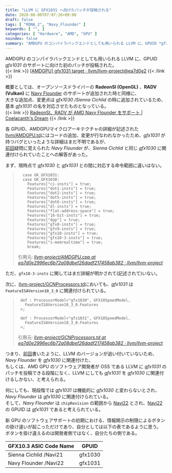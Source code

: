 ```yaml
---
title: "LLVM に GFX1031 へ向けたパッチが投稿される"
date: 2020-08-06T07:07:26+09:00
draft: false
tags: [ "RDNA_2", "Navy_Flounder" ]
keywords: [ "", ]
categories: [ "Hardware", "AMD", "GPU" ]
noindex: false
summary: "AMDGPU のコンパイラバックエンドとしても用いられる LLVM に、GPUID *gfx1031* のサポートに向けた初のパッチが投稿された。"
---
```


AMDGPU のコンパイラバックエンドとしても用いられる LLVM に、GPUID *gfx1031* のサポートに向けた初のパッチが投稿された。  
{{< link >}} [[AMDGPU] gfx1031 target · llvm/llvm-project@ea7d0e2](https://github.com/llvm/llvm-project/commit/ea7d0e2996ec6b72a08dbef26dadf217458ab382) {{< /link >}}

概要としては、オープンソースドライバーの **RadeonSI (OpenGL)** 、**RADV (Vulkan)** に [Navy Flounder](/tags/navy_flounder) のサポートが追加された時と同様に、  
大きな追加点、変更点は *gfx1030 /Sienna Cichlid* の時に追加されているため、基本 *gfx1031* の名を対応させたものとなっている。  
{{< link >}} [RadeonSI、RADV が AMD Navy Flounder をサポート | Coelacanth's Dream](/posts/2020/07/29/amd-navy_flounder-umd-patch/) {{< /link >}}

各 GPUID、AMDGPUマイクロアーキテクチャの詳細が記述された [llvm/AMDGPU.td](https://github.com/llvm-mirror/llvm/blob/master/lib/Target/AMDGPU/AMDGPU.td)にはコードの追加、変更が行なわれなかったため、*gfx1031* が持つバグといったような詳細はまだ不明であるが、  
[前回](/posts/2020/07/29/amd-navy_flounder-umd-patch/#gfx1030)疑問に覚えられた *Navy Flounder* が、*Sienna Cichlid* と同じ *gfx1030* に関連付けられていたことへの解答があった。  

まず、現時点で *gfx1030* と *gfx1031* との間に対応する命令範囲に違いはない。  

 >       case GK_GFX1031:
 >       case GK_GFX1030:
 >         Features["ci-insts"] = true;
 >         Features["dot1-insts"] = true;
 >         Features["dot2-insts"] = true;
 >         Features["dot5-insts"] = true;
 >         Features["dot6-insts"] = true;
 >         Features["dl-insts"] = true;
 >         Features["flat-address-space"] = true;
 >         Features["16-bit-insts"] = true;
 >         Features["dpp"] = true;
 >         Features["gfx8-insts"] = true;
 >         Features["gfx9-insts"] = true;
 >         Features["gfx10-insts"] = true;
 >         Features["gfx10-3-insts"] = true;
 >         Features["s-memrealtime"] = true;
 >         break;
 >
 > 引用元: <cite>[llvm-project/AMDGPU.cpp at ea7d0e2996ec6b72a08dbef26dadf217458ab382 · llvm/llvm-project](https://github.com/llvm/llvm-project/blob/ea7d0e2996ec6b72a08dbef26dadf217458ab382/clang/lib/Basic/Targets/AMDGPU.cpp#L177)</cite>

ただ、`gfx10-3-insts` に関してはまだ詳細が明かされて(記述されて)いない。  

次に、[llvm-project/GCNProcessors.td](https://github.com/llvm/llvm-project/blob/master/llvm/lib/Target/AMDGPU/GCNProcessors.td)においても、*gfx1031* は `FeatureISAVersion10_3_0` に関連付けられている。  

 >      def : ProcessorModel<"gfx1030", GFX10SpeedModel,
 >        FeatureISAVersion10_3_0.Features
 >      >;
 >      
 >      def : ProcessorModel<"gfx1031", GFX10SpeedModel,
 >        FeatureISAVersion10_3_0.Features
 >      >;
 >
 > 引用元: <cite>[llvm-project/GCNProcessors.td at ea7d0e2996ec6b72a08dbef26dadf217458ab382 · llvm/llvm-project](https://github.com/llvm/llvm-project/blob/ea7d0e2996ec6b72a08dbef26dadf217458ab382/llvm/lib/Target/AMDGPU/GCNProcessors.td)</cite>

つまり、[前回](/posts/2020/07/29/amd-navy_flounder-umd-patch/#gfx1030)書いたように、LLVM のバージョンが追い付いていないため、*Navy Flounder* を *gfx1030* に関連付けた、  
もしくは、AMD GPU のソフトウェア開発者が OSS である LLVM に *gfx1031* のパッチを投稿できる段階になく、LLVM にしても *gfx1031* を *gfx1030* に関連付けるしかない、と考えられる。  

何にしても、現段階では *gfx1031* は機能的に *gfx1030* と変わらないとされ、*Navy Flounder* は *gfx1030* に関連付けられている。  
そして、*Navy Flounder* は `chipRevision` の範囲から [Navi22](/tags/navi22) とされ、[Navi22](/tags/navi22)の GPUID は *gfx1031* であると考えられている。  

新 GPU のソフトウェアサポートの初期における、情報開示の制限によるボタンの掛け違いが起こっただけであり、自分としては以下の表であるように思う。  
ボタンを掛け違えるのは開発者側ではなく、自分たちの側である。  

| GFX10.3 ASIC Code Name | GPUID |
| :-- | :--: |
| Sienna Cichlid /Navi21 | gfx1030 |
| Navy Flounder /Navi22 | gfx1031 |

